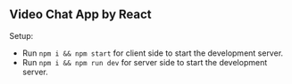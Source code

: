 ## Video Chat App by React

Setup:
- Run ```npm i && npm start``` for client side to start the development server.
- Run ```npm i && npm run dev``` for server side to start the development server.
